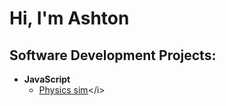 <h1>Hi, I'm Ashton </h1>

<h2>Software Development Projects:</h2>

- <b>JavaScript</b>
  - [Physics sim]([https://github.com/AshtonFaulkinberry/Physic-web-page](https://ashtonfaulkinberry.github.io/Physics_web_page/))</i>
